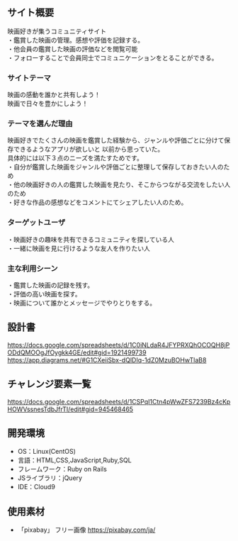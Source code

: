 ## サイト概要
映画好きが集うコミュニティサイト  
・鑑賞した映画の管理。感想や評価を記録する。  
・他会員の鑑賞した映画の評価などを閲覧可能  
・フォローすることで会員同士でコミュニケーションをとることができる。  

### サイトテーマ
映画の感動を誰かと共有しよう！  
映画で日々を豊かにしよう！  

### テーマを選んだ理由
映画好きでたくさんの映画を鑑賞した経験から、ジャンルや評価ごとに分けて保存できるようなアプリが欲しいと
以前から思っていた。  
具体的には以下３点のニーズを満たすためです。  
・自分が鑑賞した映画をジャンルや評価ごとに整理して保存しておきたい人のため  
・他の映画好きの人の鑑賞した映画を見たり、そこからつながる交流をしたい人のため  
・好きな作品の感想などをコメントにてシェアしたい人のため。  

### ターゲットユーザ
・映画好きの趣味を共有できるコミュニティを探している人  
・一緒に映画を見に行けるような友人を作りたい人  

### 主な利用シーン
・鑑賞した映画の記録を残す。  
・評価の高い映画を探す。  
・映画について誰かとメッセージでやりとりをする。  

## 設計書
https://docs.google.com/spreadsheets/d/1C0iNLdaR4JFYPRXQhOCOQH8jPODdQMOOgJfOygkk4GE/edit#gid=1921499739
https://app.diagrams.net/#G1CXeiiSbx-dQlDIq-1dZ0MzuBOHwTlaB8

## チャレンジ要素一覧
https://docs.google.com/spreadsheets/d/1CSPqI1Ctn4pWwZFS7239Bz4cKpHOWVssnesTdbJfrTI/edit#gid=945468465

## 開発環境
- OS：Linux(CentOS)
- 言語：HTML,CSS,JavaScript,Ruby,SQL
- フレームワーク：Ruby on Rails
- JSライブラリ：jQuery
- IDE：Cloud9

## 使用素材
- 「pixabay」 フリー画像 https://pixabay.com/ja/
